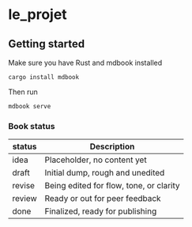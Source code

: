 # le_projet


## Getting started

Make sure you have Rust and mdbook installed

```
cargo install mdbook
```

Then run

```
mdbook serve
```


### Book status


| status | Description                             |
| ------ | --------------------------------------- |
| idea   | Placeholder, no content yet             |
| draft  | Initial dump, rough and unedited        |
| revise | Being edited for flow, tone, or clarity |
| review | Ready or out for peer feedback          |
| done   | Finalized, ready for publishing         |
